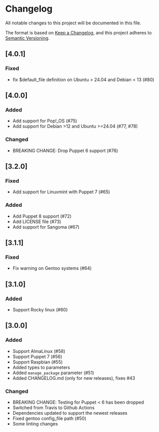 # Changelog
All notable changes to this project will be documented in this file.

The format is based on [Keep a Changelog](https://keepachangelog.com/en/1.0.0/),
and this project adheres to [Semantic Versioning](https://semver.org/spec/v2.0.0.html).

## [4.0.1]
### Fixed
- fix $default_file definition on Ubuntu > 24.04 and Debian < 13 (#80)

## [4.0.0]
### Added
- Add support for Pop!_OS (#75)
- Add support for Debian >12 and Ubuntu >=24.04 (#77, #78)
### Changed
- BREAKING CHANGE: Drop Puppet 6 support (#76)

## [3.2.0]
### Fixed
- Add support for Linuxmint with Puppet 7 (#65)
### Added
- Add Puppet 8 support (#72)
- Add LICENSE file (#73)
- Add support for Sangoma (#67)

## [3.1.1]
### Fixed
- Fix warning on Gentoo systems (#64)

## [3.1.0]
### Added
- Support Rocky linux (#60)

## [3.0.0]
### Added
- Support AlmaLinux (#58)
- Support Puppet 7 (#56)
- Support Raspbian (#55)
- Added types to parameters
- Added `manage_package` parameter (#51)
- Added CHANGELOG.md (only for new releases), fixes #43
### Changed
- BREAKING CHANGE: Testing for Puppet < 6 has been dropped
- Switched from Travis to Github Actions
- Dependencies updated to support the newest releases
- Fixed gentoo config_file path (#50)
- Some linting changes
